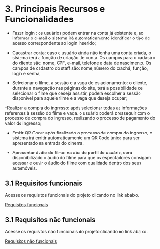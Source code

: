 # 3. Principais Recursos e Funcionalidades

- Fazer login : os usuários podem entrar na conta já existente e, ao informar o e-mail o sistema irá automaticamente identificar o tipo de acesso correspondente ao login inserido;

- Cadastrar conta: caso o usuário ainda não tenha uma conta criada, o sistema terá a função de criação de conta. Os campos para o cadastro do cliente são: nome, CPF, e-mail, telefone e data de nascimento. Os campos de cadastro do staff são: nome,número do crachá, função, login e senha;

- Selecionar o filme, a sessão e a vaga de estacionamento: o cliente, durante a navegação nas páginas do site, terá a possibilidade de selecionar o filme que deseja assistir, poderá escolher a sessão disponível para aquele filme e a vaga que deseja ocupar;

-Realizar a compra do ingresso: após selecionar todas as informações referentes à sessão do filme e vaga, o usuário poderá prosseguir com o processo de compra do ingresso, realizando o processo de pagamento do valor do ingresso;

- Emitir QR Code: após finalizado o processo de compra do ingresso, o sistema irá emitir automaticamente um QR Code único para ser apresentado na entrada do cinema.

- Apresentar áudio do filme: na aba de perfil do usuário, será disponibilizado o áudio do filme para que os espectadores consigam acessar e ouvir o áudio do filme com qualidade dentro dos seus automóveis.

## 3.1 Requisitos funcionais

Acesse os requisitos funcionais do projeto clicando no link abaixo.

[Requisitos funcionais](/requisitos_funcionais)

## 3.1 Requisitos não funcionais

Acesse os requisitos não funcionais do projeto clicando no link abaixo.

[Requisitos não funcionais](/requisitos_nao_funcionais)
